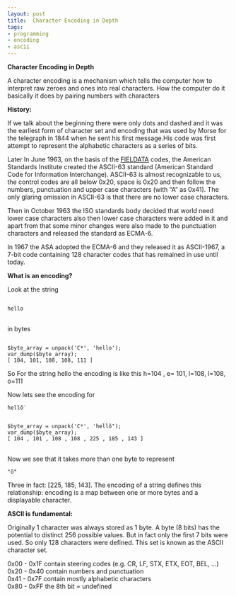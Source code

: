 ```yaml
---
layout: post
title:  Character Encoding in Depth
tags:
- programming
- encoding
- ascii
---
```


<b>Character Encoding in Depth</b>
<p>
A character encoding is a mechanism which tells the computer how to interpret raw zeroes and ones into real characters. How the computer do it basically it does by pairing numbers with characters
</p>
<b>History:</b>
<p>If we talk about the beginning there were only dots and dashed and it was the earliest form of character set and encoding that was used by Morse for the telegraph in 1844 when he sent his first message.His code was first attempt to represent the alphabetic characters as a series of bits.
</p>
<p>Later In June 1963, on the basis of the <a href="https://en.wikipedia.org/wiki/Fieldata" target="_blank">FIELDATA</a> codes, the American Standards Institute created the ASCII-63 standard (American Standard Code for Information Interchange). ASCII-63 is almost recognizable to us, the control codes are all below 0x20, space is 0x20 and then follow the numbers, punctuation and upper case characters (with “A” as 0x41). The only glaring omission in ASCII-63 is that there are no lower case characters.
</p>
<p>
Then in October 1963 the ISO standards body decided that world need lower case characters also then lower case characters were added in it and apart from that some minor changes were also made to the punctuation characters and released the standard as ECMA-6.
</p>
<p>
In 1967 the ASA adopted the ECMA-6 and they released it as ASCII-1967, a 7-bit code containing 128 character codes that has remained in use until today.
</p>

<b>What is an encoding?</b>

<p>Look at the string 
<pre>
<code>
hello
</code>
</pre>
in bytes</p>
<pre><code>
$byte_array = unpack('C*', 'hello');
var_dump($byte_array);
[ 104, 101, 108, 108, 111 ]
</code></pre>

<p>So For the string hello the encoding is like this 
h=104 , e= 101, l=108, l=108, o=111</p>

<p>Now lets see the encoding for 
<pre><code>hellṏ</code></pre></p>

<pre><code>
$byte_array = unpack('C*', 'hellṏ');
var_dump($byte_array);
[ 104 , 101 , 108 , 108 , 225 , 185 , 143 ]
</code>
</pre>

<p>
Now we see that it takes more than one byte to represent 
<pre><code>"ṏ"</code></pre>
Three in fact: [225, 185, 143]. The encoding of a string defines this relationship: encoding is a map between one or more bytes and a displayable character.
</p>

<b>ASCII is fundamental:</b>
<p>Originally 1 character was always stored as 1 byte. A byte (8 bits) has the potential to distinct 256 possible values. But in fact only the first 7 bits were used. So only 128 characters were defined. This set is known as the ASCII character set.
</p>
<p>
0x00 - 0x1F contain steering codes (e.g. CR, LF, STX, ETX, EOT, BEL, ...)<br/>
0x20 - 0x40 contain numbers and punctuation<br/>
0x41 - 0x7F contain mostly alphabetic characters<br/>
0x80 - 0xFF the 8th bit = undefined<br/>
</p>




